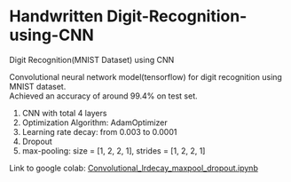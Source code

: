 # Handwritten Digit-Recognition-using-CNN
Digit Recognition(MNIST Dataset) using CNN

Convolutional neural network model(tensorflow) for digit recognition using MNIST dataset.<br>
Achieved an accuracy of around 99.4% on test set. 

1. CNN with total 4 layers
2. Optimization Algorithm: AdamOptimizer
3. Learning rate decay: from 0.003 to 0.0001
4. Dropout
4. max-pooling: size = [1, 2, 2, 1], strides = [1, 2, 2, 1]

Link to google colab:
[Convolutional_lrdecay_maxpool_dropout.ipynb](https://colab.research.google.com/drive/1-rj1-EPw0cIJHiNS4xnSYoKmzqq744M3)
